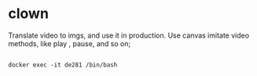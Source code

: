 # clown
Translate video to imgs, and use it in production. Use canvas imitate video methods, like play , pause, and so on;


```

docker exec -it de281 /bin/bash

```
